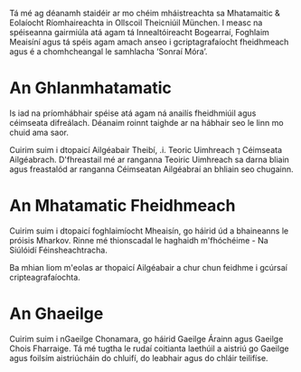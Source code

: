 Tá mé ag déanamh staidéir ar mo chéim mháistreachta sa Mhatamaitic & Eolaíocht Ríomhaireachta in Ollscoil Theicniúil München. I measc na spéiseanna gairmiúla atá agam tá Innealtóireacht Bogearraí, Foghlaim Meaisíní agus tá spéis agam amach anseo i gcriptagrafaíocht fheidhmeach agus é a chomhcheangal le samhlacha ‘Sonraí Móra’.

An Ghlanmhatamatic
======
Is iad na príomhábhair spéise atá agam ná anailís fheidhmiúil agus céimseata difreálach. Déanaim roinnt taighde ar na hábhair seo le linn mo chuid ama saor.

Cuirim suim i dtopaicí Ailgéabair Theibí, .i. Teoric Uimhreach ⁊ Céimseata Ailgéabrach. D'fhreastail mé ar ranganna Teoiric Uimhreach sa darna bliain agus freastalód ar ranganna Céimseatan Ailgéabraí an bhliain seo chugainn.

An Mhatamatic Fheidhmeach
======
Cuirim suim i dtopaicí foghlaimíocht Mheaisín, go háirid úd a bhaineanns le próisis Mharkov. Rinne mé thionscadal le haghaidh m'fhóchéime - Na Siúlóidí Féinsheachtracha. 

Ba mhian liom m'eolas ar thopaicí Ailgéabair a chur chun feidhme i gcúrsaí cripteagrafaíochta.

An Ghaeilge
======
Cuirim suim i nGaeilge Chonamara, go háirid Gaeilge Árainn agus Gaeilge Chois Fharraige. Tá mé tugtha le rudaí coitianta laethúil a aistriú go Gaeilge agus foilsím aistriúcháin do chluifí, do leabhair agus do chláir teilifíse.